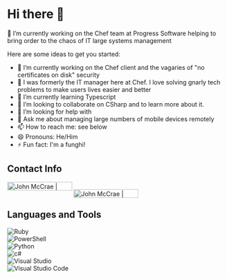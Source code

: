 # Hi there 👋
🔭 I’m currently working on the Chef team at Progress Software helping to bring order to the chaos of IT large systems management
<!--
**johnmccrae/johnmccrae** is a ✨ _special_ ✨ repository because its `README.md` (this file) appears on your GitHub profile.
-->
Here are some ideas to get you started:

- 🔭 I’m currently working on the Chef client and the vagaries of "no certificates on disk" security
- 🔭 I was formerly the IT manager here at Chef. I love solving gnarly tech problems to make users lives easier and better
- 🌱 I’m currently learning Typescript
- 👯 I’m looking to collaborate on CSharp and to learn more about it. 
- 🤔 I’m looking for help with 
- 💬 Ask me about managing large numbers of mobile devices remotely
- 📫 How to reach me: see below
- 😄 Pronouns: He/Him
- ⚡ Fun fact: I'm a funghi!


## Contact Info

[<img align="left" alt="John McCrae | Email" width="150px" height="20px" src="https://img.shields.io/badge/John McCrae%20%7C%20Email-0078D4?style=flat-square&logo=MicrosoftExchange&logoColor=white"/>][email]
<br/>
[<img align="left" alt="John McCrae | LinkedIn" width="150px" height="20px" src="https://img.shields.io/badge/John McCrae%20%7C%20linkedin-0A66C2?style=flat-square&logo=LinkedIn&logoColor=white"/>][twitter]
<br/>

[email]: mailto:john.mccrae@progress.com
[twitter]: https://twitter.com/hayfever76
[linkedin]: https://www.linkedin.com/in/johnmccrae/

## Languages and Tools
![Ruby](https://img.shields.io/badge/Ruby-CC342D?style=for-the-badge&logo=ruby&logoColor=white)
<br/>
![PowerShell](https://img.shields.io/badge/PowerShell-5391FE?style=for-the-badge&logo=powershell&logoColor=white)
<br/>
![Python](https://img.shields.io/badge/Python-3776AB?style=for-the-badge&logo=Python&logoColor=white)
<br/>
![c#](https://img.shields.io/badge/CSharp-239120?style=for-the-badge&logo=Csharp&logoColor=White)
<br/>
![Visual Studio](https://img.shields.io/badge/VisualStudio-5C2D91?style=for-the-badge&logo=visualstudio&logoColor=White)
<br/>
![Visual Studio Code](https://img.shields.io/badge/VisualStudioCode-007ACC?style=for-the-badge&logo=visualstudiocode&logoColor=White)
<br/>
